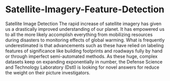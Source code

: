 # Satellite-Imagery-Feature-Detection
Satellite Image Detection
The rapid increase of satellite imagery has given us a drastically improved understanding of our planet. 
It has empowered us to all the more likely accomplish everything from mobilizing resources during disasters to monitoring effects of global warming. 
What is frequently underestimated is that advancements such as these have relied on labeling features of significance like building footprints and roadways fully by hand or through imperfect semi-automated methods.
As these huge, complex datasets keep on expanding exponentially in number, the Defense Science and Technology Laboratory (Dstl) is looking for novel answers for reduce the weight on their picture investigators. 
